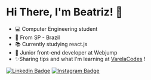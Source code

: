 # Hi There, I'm Beatriz! 👋

- 💻 Computer Engineering student 
- 📍 From SP - Brazil 
- 📚 Currently studying react.js
- 💼 Junior front-end developer at Webjump
- ✨Sharing tips and what I'm learning at [VarelaCodes](https://www.instagram.com/varelacodes/?hl=pt-br) !

[![Linkedin Badge](https://img.shields.io/badge/-LinkedIn-blue?style=flat-square&logo=Linkedin&logoColor=white&link=https://www.linkedin.com/in/beatriz-varela-79a104176/)](https://www.linkedin.com/in/beatriz-varela-79a104176/) [![Instagram Badge](https://img.shields.io/badge/-Instagram-violet?style=flat-square&logo=Instagram&logoColor=white&link=https://www.instagram.com/varelacodes/?hl=pt-br)](https://www.instagram.com/varelacodes/?hl=pt-br)
